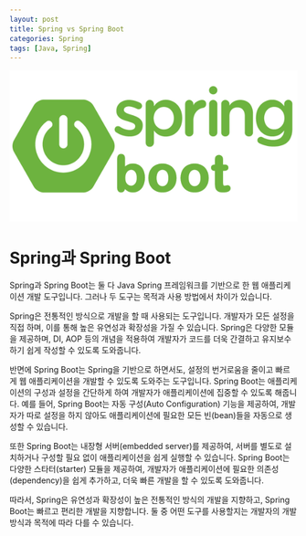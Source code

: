 ```yaml
---
layout: post
title: Spring vs Spring Boot
categories: Spring
tags: [Java, Spring]
---
```


<img src="assets\img\headers\Spring Boot.png" />

# Spring과 Spring Boot

Spring과 Spring Boot는 둘 다 Java Spring 프레임워크를 기반으로 한 웹 애플리케이션 개발 도구입니다. 그러나 두 도구는 목적과 사용 방법에서 차이가 있습니다.

Spring은 전통적인 방식으로 개발을 할 때 사용되는 도구입니다. 개발자가 모든 설정을 직접 하며, 이를 통해 높은 유연성과 확장성을 가질 수 있습니다. Spring은 다양한 모듈을 제공하며, DI, AOP 등의 개념을 적용하여 개발자가 코드를 더욱 간결하고 유지보수하기 쉽게 작성할 수 있도록 도와줍니다.

반면에 Spring Boot는 Spring을 기반으로 하면서도, 설정의 번거로움을 줄이고 빠르게 웹 애플리케이션을 개발할 수 있도록 도와주는 도구입니다. Spring Boot는 애플리케이션의 구성과 설정을 간단하게 하여 개발자가 애플리케이션에 집중할 수 있도록 해줍니다. 예를 들어, Spring Boot는 자동 구성(Auto Configuration) 기능을 제공하여, 개발자가 따로 설정을 하지 않아도 애플리케이션에 필요한 모든 빈(bean)들을 자동으로 생성할 수 있습니다.

또한 Spring Boot는 내장형 서버(embedded server)를 제공하여, 서버를 별도로 설치하거나 구성할 필요 없이 애플리케이션을 쉽게 실행할 수 있습니다. Spring Boot는 다양한 스타터(starter) 모듈을 제공하여, 개발자가 애플리케이션에 필요한 의존성(dependency)을 쉽게 추가하고, 더욱 빠른 개발을 할 수 있도록 도와줍니다.

따라서, Spring은 유연성과 확장성이 높은 전통적인 방식의 개발을 지향하고, Spring Boot는 빠르고 편리한 개발을 지향합니다. 둘 중 어떤 도구를 사용할지는 개발자의 개발 방식과 목적에 따라 다를 수 있습니다.

